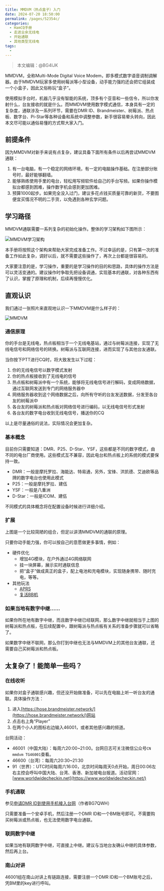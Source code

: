 ```yaml
---
title: MMDVM（热点盒子）入门
date: 2024-07-20 18:50:00
permalink: /pages/52354c/
categories:
  - HamCQ手册
  - 走进业余无线电
  - 开始通联
  - 其他类型无线电
tags:
  - 
---
```


> 本文编辑：@BG4IJK

MMDVM，全称Multi-Mode Digital Voice Modem，即多模式数字语音调制调解器。由于MMDVM玩家多使用树莓派等小型设备，动手能力强的还会把它组装成一个小盒子，因此又俗称玩“盒子”。

使用模拟手台时，机器几乎没有智能的系统，顶多有个亚音和一些信令，所以你发射什么，台友接收的就是什么。而MMDVM使用数字模式通信，本身具有一定的复杂度，通联涉及一系列环节，需要在DMR ID、Brandmeister、树莓派、热点板、数字台、Pi-Star等各种设备和系统中调整参数，新手很容易晕头转向，因此本文尽可能以通俗易懂的方式帮大家入门。

## 前提条件

因为MMDVM对新手来说有点复杂，建议具备下面所有条件以后再尝试MMDVM通联：

1. 有一台电脑，有一个稳定的网络环境，有一定的电脑操作基础。在注册部分账号时，最好能够翻墙。
2. 能够熟练使用手里的电台，轻松用写频软件给自己的手台写频。如果你操作模拟台都感到困难，操作数字机会感到更加困难。
3. 预算1000起步。如果完全没入过门，建议多花点钱买质量可靠的新货，不要图便宜买情况不明的二手货，以免遇到各种玄学问题。

## 学习路径

MMDVM通联需要一系列复杂的初始化操作。整体的学习架构如下图所示：

![MMDVM学习架构](/img/0204/04_01_1.png)

本手册将按照这个架构来帮助大家完成准备工作。不过幸运的是，只有第一次的准备工作如此复杂，调好以后，就不需要这些操作了，再次上台都是很容易的。

大家要注意的是，学习操作，重要的是学习操作的目的和思路，具体的操作方法是可以灵活变通的。建议操作时争取先把设备调通，实现基本的通联，对各种东西有了认识，掌握了原理和机制，后续再慢慢优化。

## 直观认识

我们通过一张照片来直观地认识一下MMDVM是什么样子的：

![MMDVM](/img/0204/04_01_1_mmdvm.jpg)

### 通信原理

你的手台是无线电，热点板相当于一个无线电基站，通过与树莓派连接，实现了无线电信号和网络信号的转换。树莓派与互联网连接，进而实现了与其他台友通联。

当你按下PTT进行CQ时，将大致发生以下过程：

1. 你的无线电信号以数字模式发射
2. 你的热点板接收到了无线电的信号
3. 热点板和树莓派中有一个系统，能够将无线电信号进行解码，变成网络数据，通过互联网发送到专门的网络服务器中
4. 网络服务器收到这个网络数据之后，向所有守听的台友发送数据，分发至各台友的树莓派中
5. 各台友的树莓派和热点板对网络信号进行编码，以无线电信号形式发射
6. 各台友的数字电台收到无线电信号，播送你的CQ

以上是尽量通俗的说法，实际情况会更加复杂。

### 基本概念

目前你只需要知道：DMR、P25、D-Star、YSF，这些都是不同的数字模式，由不同的电台厂商使用。这些模式互不兼容，因此电台和热点板上的系统的模式要保持一致。

* DMR：一般是摩托罗拉、海能达、特易通，另外，宝锋、洪凯德、艾迪欧等品牌的数字电台也使用此模式
* P25：一般是摩托罗拉、建伍
* YSF：一般是八重洲
* D-Star：一般是ICOM、建伍

不同模式的具体概念将在配置设备时候进行详细介绍。

### 扩展

上图是一个比较简陋的组合，但足以讲清MMDVM的通联的原理。

只要你动手能力强，你可以按自己的意愿做更多事情，例如：

* 硬件优化
  * 增加4G模块，在户外通过4G网络联网
  * 挂一块屏幕，展示实时通联信息
  * 把“盒子”做成真正的盒子，配上电池和充电模块，实现随身携带、随时充电，等等。
* 其他玩法
  * [APRS](https://bh8sel.com/233.html)
  * [复活BB机](https://bh8sel.com/1452.html)

### 如果当地有数字中继……

如果你所在地有数字中继，而且数字中继已经联网，那么数字中继就相当于上图的树莓派和热点板，在后续配置中，跟树莓派与热点板有关系的准备步骤就可以省略了。

如果数字中继不联网，那么你打到中继也无法与MMDVM上的其他台友通联，还需要自己买树莓派和热点板。

## 太复杂了！能简单一些吗？

### 在线收听

如果你对盒子通联感兴趣，但还没开始做准备，可以先在电脑上听一听台友的通联。具体操作方法：

1. 进入[https://hose.brandmeister.network/](https://hose.brandmeister.network/)网站
2. 点击右上角“Player”
3. 在两个小人的图标右边输入46001，或者其他感兴趣的频道。

台网活动：

* 46001（中国大陆）：每周六20:00~21:00。台网日志可关注微信公众号`CN mmdvm TG46001`查看。
* 46600（台湾）：每周六20:30~21:30
* 91（世界）：UTC时间每周六16:00，北京时间每周天0点开始，周日00:06左右主控会呼叫中国大陆、台湾、香港、新加坡电台报道。活动官网：[www.worldwidecheckin.net](https://www.worldwidecheckin.net/)

### 手机通联

参见[申请DMR ID到使用手机接入台网](https://dd.94jpop.info:8886/%E4%B8%9A%E4%BD%99%E6%97%A0%E7%BA%BF%E7%94%B5/%E5%9B%BE%E6%96%87%E6%95%99%E7%A8%8B%E8%AF%B4%E6%98%8E%E4%B9%A6%E4%B8%8E%E6%96%87%E6%A1%A3/DroidStar%E7%AE%80%E6%98%93%E8%AE%BE%E7%BD%AE%E6%95%99%E7%A8%8B%28BG7QWH%29.pdf)（作者BG7QWH）

只需要准备一个安卓手机，然后注册一个DMR ID和一个BM账号即可。不需要购买树莓派或热点板，也无法使用数字电台通联。

### 联网数字中继

如果当地有联网数字中继，可直接上中继。建议与当地台友确认中继的具体参数，然后再上台。

### 南山对讲

46001组在南山对讲上有链路连接，需要注册一个DMR ID和一个BM账号之后，凭BM里的key进行呼叫。
